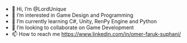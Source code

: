 - 👋 Hi, I’m @LordUnique
- 👀 I’m interested in Game Design and Programming
- 🌱 I’m currently learning C#, Unity, RenPy Engine and Python
- 💞️ I’m looking to collaborate on Game Development
- 📫 How to reach me https://www.linkedin.com/in/omer-faruk-suphani/

<!---
LordUnique/LordUnique is a ✨ special ✨ repository because its `README.md` (this file) appears on your GitHub profile.
You can click the Preview link to take a look at your changes.
--->
